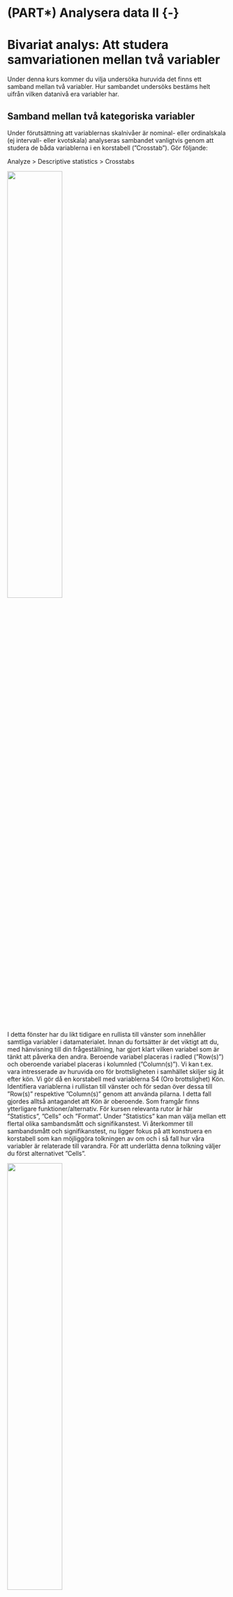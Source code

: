 # (PART\*) Analysera data II {-}

# Bivariat analys: Att studera samvariationen mellan två variabler

Under denna kurs kommer du vilja undersöka huruvida det finns ett samband mellan två variabler. Hur sambandet undersöks bestäms helt uifrån vilken datanivå era variabler har.

## Samband mellan två kategoriska variabler

Under förutsättning att variablernas skalnivåer är nominal- eller ordinalskala (ej intervall- eller
kvotskala) analyseras sambandet vanligtvis genom att studera de båda variablerna i en korstabell (”Crosstab”). Gör följande:

Analyze > Descriptive statistics > Crosstabs

<img src="images/bivariat_1.png" width="50%" height="50%" class="cover"/><p>I detta fönster har du likt tidigare en rullista till vänster som innehåller samtliga variabler i
datamaterialet. Innan du fortsätter är det viktigt att du, med hänvisning till din frågeställning, har gjort klart vilken variabel som är tänkt att påverka den andra. Beroende variabel placeras i radled (”Row(s)”) och oberoende variabel placeras i kolumnled (”Column(s)”). Vi kan t.ex. vara intresserade av huruvida oro för brottsligheten i samhället skiljer sig åt efter kön. Vi gör då en korstabell med variablerna S4 (Oro brottslighet) Kön. Identifiera variablerna i rullistan till vänster och för sedan över dessa till ”Row(s)” respektive ”Column(s)” genom att använda pilarna. I detta fall gjordes alltså antagandet att Kön är
oberoende. Som framgår finns ytterligare funktioner/alternativ. För kursen relevanta rutor är här
”Statistics”, ”Cells” och ”Format”. Under ”Statistics” kan man välja mellan ett flertal olika
sambandsmått och signifikanstest. Vi återkommer till sambandsmått och signifikanstest, nu ligger
fokus på att konstruera en korstabell som kan möjliggöra tolkningen av om och i så fall hur våra
variabler är relaterade till varandra. För att underlätta denna tolkning väljer du först alternativet
”Cells”.</p>

<img src="images/bivariat_2.png" width="50%" height="50%" class="cover"/><p>Att sammanställa tabellen endast med antal observationer i varje cell gör en jämförelse svår. Under
rubriken ”Percentages” är det är möjligt att markera om korstabellen ska sammanställas med rad-
(”Row), kolumn- (”Column”), och/eller totalprocent (”Total”). Radprocent innebär att summera
varje rad till 100 procent, medan totalprocent innebär att redovisa hur stor andel varje cell utgör av
samtliga observationer. Här har vi valt att markera kolumnprocent, med vilket avses att kolumnerna
summeras upp till 100 procent.</p>

När den oberoende variabeln är placerad i kolumnled och den beroende variabeln i radled möjliggör
valet av kolumnprocent tolkningen av huruvida det verkar finnas ett samband mellan variablerna –
om oro för brottsligheten i samhället skiljer sig åt mellan män och kvinnor. Eftersom vi konsekvent
väljer att placera våra variabler på detta sätt kommer vi alltså i syfte att utreda ett eventuellt samband
alltid vilja redovisa korstabellen med kolumnprocent. Klicka på ”Continue” när du gjort ditt val.
Slutligen ska vi ta en titt på alternativet ”Format”. Här kan du välja om radledet ska redovisas i stigande
(”Ascending”) eller fallande (”Descending”) ordning. I syfte att tolka riktningen på sambandet kan valet
av stigande eller fallande ordning underlätta, men detta är en smaksak och du kommer oavsett val
kunna göra samma tolkning av korstabellen i syfte att utreda ett eventuellt samband. I detta fall har
standaralternativet stigande ordning valts, vilket innebär att korstabellen i radled kommer att
sammanställas med det lägsta värdet överst. Klicka på ”Continue” när du gjort ditt val.

Klicka därefter ”OK” så producerar SPSS en korstabell över relationen mellan kön och oro för brottsligheten.
Resultatet visas i output fönstret. Så som vi har valt att sammanställa vår korstabell (oberoende variabel
i kolumnled och beroende variabel i radled och sammanställd med kolumnprocent) är det nu möjligt att
se om om det verkar finnas ett samband mellan kön och oro för brottsligheten i samhället. Nästa steg är
att tolka korstabellen. Tekniken är att jämföra kategorierna i den oberoende variabeln radvis.

I korstabellen kan vi se att 31 procent av männen jämfört med 17,5 procent av kvinnorna svarat att de
inte alls är oroliga. Det verkar alltså som att det finns ett samband i den meningen att kvinnor är mer
oroliga för brottsligheten än män.

<hr style="height:2px;border-width:0;color:gray;background-color:LavenderBlush">

<center><img src="images/bivariat_3.png"/></center>

<hr style="height:2px;border-width:0;color:gray;background-color:LavenderBlush">

Eftersom vi har en variabel på ordinal nivå (oro) och en på nominal nivå (kön), kan vi inte uttala oss om
riktningen på sambandet, dvs. om det rör sig om ett positivt eller negativt samband (hur vi kodat
variabeln kön, dvs. vilket kön som kodats som 1 eller 2, är ju godtyckligt).

<center><iframe id="kaltura_player" src="https://api.kaltura.nordu.net/p/365/sp/36500/embedIframeJs/uiconf_id/23452190/partner_id/365?iframeembed=true&playerId=kaltura_player&entry_id=0_9obbpy7v&flashvars[streamerType]=auto&amp;flashvars[localizationCode]=sv_SE&amp;flashvars[leadWithHTML5]=true&amp;flashvars[sideBarContainer.plugin]=true&amp;flashvars[sideBarContainer.position]=left&amp;flashvars[sideBarContainer.clickToClose]=true&amp;flashvars[chapters.plugin]=true&amp;flashvars[chapters.layout]=vertical&amp;flashvars[chapters.thumbnailRotator]=false&amp;flashvars[streamSelector.plugin]=true&amp;flashvars[EmbedPlayer.SpinnerTarget]=videoHolder&amp;flashvars[dualScreen.plugin]=true&amp;flashvars[hotspots.plugin]=1&amp;flashvars[Kaltura.addCrossoriginToIframe]=true&amp;&wid=0_fd4t3pj0" width="608" height="402" allowfullscreen webkitallowfullscreen mozAllowFullScreen allow="autoplay *; fullscreen *; encrypted-media *" sandbox="allow-forms allow-same-origin allow-scripts allow-top-navigation allow-pointer-lock allow-popups allow-modals allow-orientation-lock allow-popups-to-escape-sandbox allow-presentation allow-top-navigation-by-user-activation" frameborder="0" title="Kaltura Player"></iframe></center>

## Samband mellan två numeriska variabler

När vi har att göra med variabler som befinner sig på intervall- eller kvotskala är varken korstabell eller
ovan nämnda sambandsmått lämpliga verktyg för att utreda ett eventuellt samband. Föreställ dig till
exempel att undersöka sambandet mellan ålder och brott i en korstabell, där respondenten i
enkätundersökningen har fått ange sin ålder och även självskatta antalet begångna brott under det
senaste året – det skulle resultera i en enorm korstabell eftersom varje specifik ålder- och
brottkombination kräver sin egen cell.

I detta fall är istället ett spridningsdiagram (”Scatter plot”) lämpligt att använda för att studera huruvida
ett samband verkar föreligga. Gör följande:

Graphs > Chart builder

Under ”Gallery”, klicka på ”Choose from”, välj ”Scatter / Dot” och dra ”Simple Scatter” upp till rutan
”Chart Preview”. Dra din oberoende variabel till rutan för x-axeln och din beroende variabel till rutan för
y-axeln. Klicka därefter ”OK”.

Vi kan även använda sambandsmått för att beräkna styrka och riktning på sambandet. När vi har att
göra med två kontinuerliga variabler är sambandsmåttet Pearson’s r (korrelationskoefficienten r)
lämpligt att använda. Gör följande:

Analyze > Correlate > Bivariate

För över de variabler du vill korrelera till rutan ”Variables” och markera Pearson’s r. Klicka därefter
”OK”. Precis som tidigare nämnda sambandsmått varierar Pearson’s r på en skala mellan -1 och +1, där
0 indikerar att det inte finns ett samband medan -1 anger ett perfekt negativt samband och +1 anger ett
perfekt positivt samband.

<center><iframe id="kaltura_player" src="https://api.kaltura.nordu.net/p/365/sp/36500/embedIframeJs/uiconf_id/23452190/partner_id/365?iframeembed=true&playerId=kaltura_player&entry_id=0_wzs7l4wl&flashvars[streamerType]=auto&amp;flashvars[localizationCode]=sv_SE&amp;flashvars[leadWithHTML5]=true&amp;flashvars[sideBarContainer.plugin]=true&amp;flashvars[sideBarContainer.position]=left&amp;flashvars[sideBarContainer.clickToClose]=true&amp;flashvars[chapters.plugin]=true&amp;flashvars[chapters.layout]=vertical&amp;flashvars[chapters.thumbnailRotator]=false&amp;flashvars[streamSelector.plugin]=true&amp;flashvars[EmbedPlayer.SpinnerTarget]=videoHolder&amp;flashvars[dualScreen.plugin]=true&amp;flashvars[hotspots.plugin]=1&amp;flashvars[Kaltura.addCrossoriginToIframe]=true&amp;&wid=0_7aik97ec" width="608" height="402" allowfullscreen webkitallowfullscreen mozAllowFullScreen allow="autoplay *; fullscreen *; encrypted-media *" sandbox="allow-forms allow-same-origin allow-scripts allow-top-navigation allow-pointer-lock allow-popups allow-modals allow-orientation-lock allow-popups-to-escape-sandbox allow-presentation allow-top-navigation-by-user-activation" frameborder="0" title="Kaltura Player"></iframe></center>

Ett alternativ till att studera relationen mellan ålder och brott på ovanstående vis är att klassindela de
båda kontinuerliga variablerna till kategoriska variabler med hjälp av recode-kommandot (se under
Databearbetning). Man kan tänka sig att klassindela ålder till de tre klasserna ”ungdom”, ”ung vuxen”
samt ”vuxen”, samt brott till de tre klasserna ”inga brott”, ”1-2 brott”, ”3 eller fler brott”. På det sättet
skulle vi konstruera två variabler på ordinal skalnivå utav de två ursprungliga variablerna på kvotskala.
Därmed kan vi med de nya variablerna studera relationen mellan ålder och brott i en korstabell (i detta
fall med nio celler) och med de sambandsmått som är lämpliga för variabler på ordinal skalnivå. Tänk på
att variabler på högre skalnivå alltid kan transformeras till variabler på lägre skalnivå.

## Sambandsmått

<img src="images/bivariat_4.png" width="45%" height="45%" class="cover"/><p>I ovanstående exempel kunde vi, genom att tolka korstabellen, se att ett samband verkar föreligga
mellan kön och oro för brottslighet. Ibland vill man även uttala sig om sambandets styrka och i detta
syfte är användningen av sambandsmått bra. I de fall som sambandets riktning är tolkningsbart ger
sambandsmåttet även denna information. Statistiker har tagit fram olika sambandsmått som gäller för
variabler som befinner sig på olika skalnivåer. För att välja sambandsmått börja med följande:

Analyze > Descriptive statistics > Crosstabs

Placera din oberoende variabel i kolumnled och din beroende variabel i radled. Välj även, precis som
tidigare, att sammanställa korstabellen med kolumnprocent under alternativet ”Cells”. Klicka därefter
på ”Statistics”. Här får vi en viss vägledning av SPSS när det gäller vilka sambandsmått som är lämpliga att använda för våra variabler beroende på datanivå.</p> 

<div class="rmdnote">
<p>**Överkurs:**
Vi kommer i denna kurs inte gå på djupet med de sambandsmått som finns och hur man ska tolka resultaten från de. Vill ni dock ha fördjup. Om ni dock önskar att läsa er in på vilka sambandsmått som finns, när ni ska använda de och vilka sambandsmått som passar till vilken typ av variabler <a href="https://journals.sagepub.com/doi/10.1177/8756479308317006">rekommenderar vi följande artikel</a>.</p>
</div>
